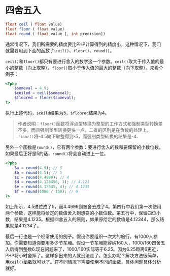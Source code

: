 # 四舍五入

```php
float ceil ( float value)
float floor ( float value)
float round ( float value [, int precision])
```

通常情况下，我们所需要的精度要比PHP计算得到的精度小，这种情况下，我们就需要用到下面的函数了:`ceil()`、`floor()`、`round()`。

`ceil()`和`floor()`都只有要进行舍入的数字这一个参数。`ceil()`取大于传入值的最小的整数（向上取整），`floor()`取小于传入值的最大的整数（向下取整）。来看个例子：

```php
<?php
    $someval = 4.9;
    $ceiled = ceil($someval);
    $floored = floor($someval);
?>
```

执行上述代码，`$ceild`结果为5，`$floored`结果为4。

> 作者说明：`floor()`函数将浮点型转换为整型的工作方式和强制类型转换差不多，而且强制类型转换更快一点。二者的区别是在负数的处理上，`floor()`将-4.5向下取整得到-5，而强制类型转换的结果是-4、

另外一个函数是`round()`，它有两个参数：要进行舍入的数和要保留的小数位数。如果最后正好是5的话，`round()`将会自动进上一位。

```php
<?php
    $a = round(4.9); // 5
    $b = round(4.5); // 5
    $c = round(4.4999); // 4
    $d = round(4.123456, 3); // 4.123
    $e = round(4.12345, 4); // 4.1235
    $f = round(1000 / 160); // 6
?>
```

如上所示，4.5进位成了5，而4.4999则被舍去成了4。第四行中我们第一次使用两个参数，这样能将给定的数值舍入到想要的小数位数。第五行中，保留四位小数，结果是4.1235。根据四舍五入的原则，如果原给定的数值是4.12344，那么结果就是4.1234了。

最后一行也是一个经常使用的例子。假设你要组织一次大的旅行，有1000人参加。你需要知道你要用多少节车厢。假设一节车厢能容纳160人，1000/160四舍五入后得到整数6.现在问题来了，1000/160实际等于6.25。因为6.25距离6更近，PHP将小时舍掉了。这样多出来的人就没法走了。怎么办呢？解决方法很简单，用`ceil()`函数就可以了。在不同情况下需要使用不同的函数。具体问题具体分析就好。
